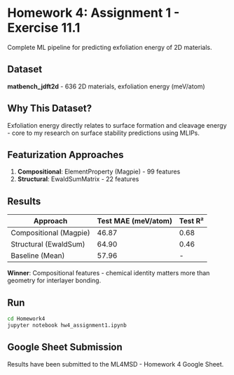 # Homework 4: Assignment 1 - Exercise 11.1

Complete ML pipeline for predicting exfoliation energy of 2D materials.

## Dataset
**matbench_jdft2d** - 636 2D materials, exfoliation energy (meV/atom)

## Why This Dataset?
Exfoliation energy directly relates to surface formation and cleavage energy - core to my research on surface stability predictions using MLIPs.

## Featurization Approaches
1. **Compositional**: ElementProperty (Magpie) - 99 features
2. **Structural**: EwaldSumMatrix - 22 features

## Results

| Approach | Test MAE (meV/atom) | Test R² |
|----------|---------------------|---------|
| Compositional (Magpie) | 46.87 | 0.68 |
| Structural (EwaldSum) | 64.90 | 0.46 |
| Baseline (Mean) | 57.96 | - |

**Winner**: Compositional features - chemical identity matters more than geometry for interlayer bonding.

## Run
```bash
cd Homework4
jupyter notebook hw4_assignment1.ipynb
```

## Google Sheet Submission
Results have been submitted to the ML4MSD - Homework 4 Google Sheet.